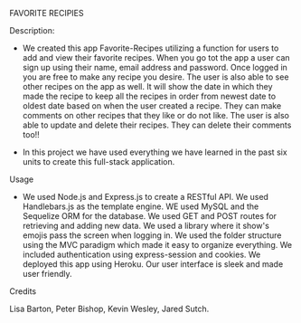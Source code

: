 FAVORITE RECIPIES

Description:

- We created this app Favorite-Recipes utilizing a function for users to add and view their favorite recipes. When you go tot the app a user can sign up using their name, email address and password. Once logged in you are free to make any recipe you desire. The user is also able to see other recipes on the app as well. It will show the date in which they made the recipe to keep all the recipes in order from newest date to oldest date based on when the user created a recipe. They can make comments on other recipes that they like or do not like. The user is also able to update and delete their recipes. They can delete their comments too!!

- In this project we have used everything we have learned in the past six units to create this full-stack application.

Usage

- We used Node.js and Express.js to create a RESTful API. We used Handlebars.js as the template engine. WE used MySQL and the Sequelize ORM for the database. We used GET and POST routes for retrieving and adding new data. We used a library where it show's emojis pass the screen when logging in. We used the folder structure using the MVC paradigm which made it easy to organize everything. We included authentication using express-session and cookies. We deployed this app using Heroku. Our user interface is sleek and made user friendly.

Credits

Lisa Barton, Peter Bishop, Kevin Wesley, Jared Sutch.
